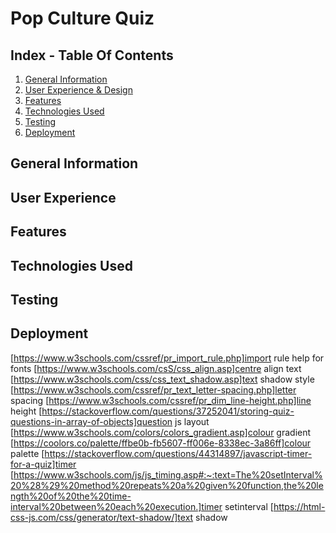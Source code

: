 # Pop Culture Quiz
## Index - Table Of Contents
1. [General Information](#general-info)
2. [User Experience & Design](#ux)
3. [Features](#features)
4. [Technologies Used](#tech-used)
5. [Testing](#testing)
6. [Deployment](#deployment)

<a name="general-info"></a>

## General Information

<a name="ux"></a>

 ## User Experience

  <a name="features"></a>

 ## Features

 <a name="tech-used"></a>

 ## Technologies Used

 <a name="testing"></a>

## Testing

<a name="deployment"></a>

 ## Deployment

 

[https://www.w3schools.com/cssref/pr_import_rule.php]import rule help for fonts
[https://www.w3schools.com/csS/css_align.asp]centre align text
[https://www.w3schools.com/css/css_text_shadow.asp]text shadow style
[https://www.w3schools.com/cssref/pr_text_letter-spacing.php]letter spacing
[https://www.w3schools.com/cssref/pr_dim_line-height.php]line height
[https://stackoverflow.com/questions/37252041/storing-quiz-questions-in-array-of-objects]question js layout
[https://www.w3schools.com/colors/colors_gradient.asp]colour gradient
[https://coolors.co/palette/ffbe0b-fb5607-ff006e-8338ec-3a86ff]colour palette
[https://stackoverflow.com/questions/44314897/javascript-timer-for-a-quiz]timer
[https://www.w3schools.com/js/js_timing.asp#:~:text=The%20setInterval%20%28%29%20method%20repeats%20a%20given%20function,the%20length%20of%20the%20time-interval%20between%20each%20execution.]timer setinterval
[https://html-css-js.com/css/generator/text-shadow/]text shadow